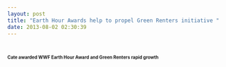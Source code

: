 ```yaml
---
layout: post
title: "Earth Hour Awards help to propel Green Renters initiative "
date: 2013-08-02 02:30:39
---
```


# <span style="font-size:12px;"><sup>Cate awarded WWF Earth Hour Award and Green Renters rapid growth</sup></span>